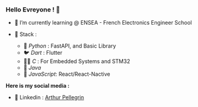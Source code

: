 ### Hello Evreyone ! 👋

- 🌱 I’m currently learning @ ENSEA - French Electronics Engineer School

- 🎨 Stack :
    - 🐍 *Python* : FastAPI, and Basic Library
    - 🐦 *Dart* : Flutter
    - 👴🏼 *C* : For Embedded Systems and STM32
    - 🧩 *Java*
    - 📡 *JavaScript*: React/React-Nactive



**Here is my social media :**
- 💼 Linkedin : [Arthur Pellegrin](https://www.linkedin.com/in/arthurpellegrin/)

<!--
**Artpel1805/artpel1805** is a ✨ _special_ ✨ repository because its `README.md` (this file) appears on your GitHub profile.

Here are some ideas to get you started:

- 🔭 I’m currently working on ...
- 🌱 I’m currently learning ...
- 👯 I’m looking to collaborate on ...
- 🤔 I’m looking for help with ...
- 💬 Ask me about ...
- 📫 How to reach me: ...
- 😄 Pronouns: ...
- ⚡ Fun fact: ...
-->
